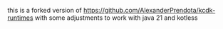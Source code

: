 this is a forked version of https://github.com/AlexanderPrendota/kcdk-runtimes with some adjustments to work with java 21 and kotless
